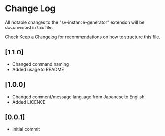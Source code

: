 # Change Log

All notable changes to the "sv-instance-generator" extension will be documented in this file.

Check [Keep a Changelog](http://keepachangelog.com/) for recommendations on how to structure this file.

## [1.1.0]

- Changed command naming
- Added usage to README

## [1.0.0]

- Changed comment/message language from Japanese to English
- Added LICENCE

## [0.0.1]

- Initial commit